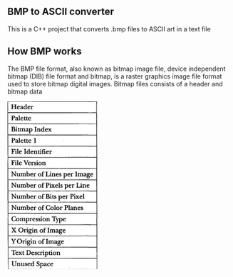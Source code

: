 ## BMP to ASCII converter

This is a C++ project that converts .bmp files to ASCII art in a text file

## How BMP works

The BMP file format, also known as bitmap image file, device independent bitmap (DIB) file format and bitmap, is a raster graphics image file format used to store bitmap digital images. Bitmap files consists of a header and bitmap data

![alt text](images/bmp_format.png)
